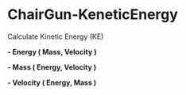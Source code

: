 # ChairGun-KeneticEnergy
Calculate Kinetic Energy (KE)

__- Energy ( Mass, Velocity )__

__- Mass ( Energy, Velocity )__

__- Velocity ( Energy, Mass )__